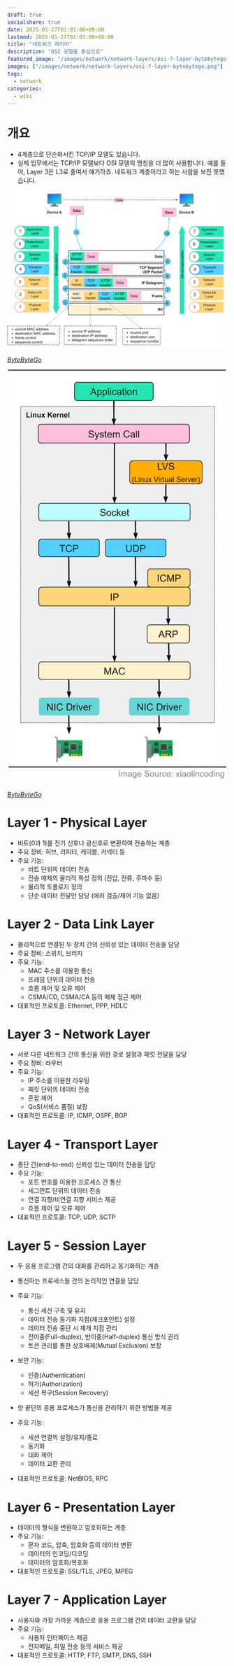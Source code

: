 ```yaml
---
draft: true
socialshare: true
date: 2025-01-27T01:03:00+09:00
lastmod: 2025-01-27T01:03:00+09:00
title: "네트워크 레이어"
description: "OSI 모델을 중심으로"
featured_image: "/images/network/network-layers/osi-7-layer-bytebytego.png"
images: ["/images/network/network-layers/osi-7-layer-bytebytego.png"]
tags:
  - network
categories:
  - wiki
---
```


# 개요

- 4계층으로 단순화시킨 TCP/IP 모델도 있습니다.
- 실제 업무에서는 TCP/IP 모델보다 OSI 모델의 명칭을 더 많이 사용합니다. 예를 들어, Layer 3은 L3로 줄여서 얘기하죠. 네트워크 계층이라고 하는 사람을 보진 못했습니다.

![](/images/network/network-layers/osi-7-layer-bytebytego.png)

*[ByteByteGo](https://blog.bytebytego.com/p/network-protocols-run-the-internet)*

![](/images/network/network-layers/linux-network-protocol-stack.png)

*[ByteByteGo](https://blog.bytebytego.com/p/network-protocols-run-the-internet)*

# Layer 1 - Physical Layer

- 비트(0과 1)를 전기 신호나 광신호로 변환하여 전송하는 계층
- 주요 장비: 허브, 리피터, 케이블, 커넥터 등
- 주요 기능:
  - 비트 단위의 데이터 전송
  - 전송 매체의 물리적 특성 정의 (전압, 전류, 주파수 등)
  - 물리적 토폴로지 정의
  - 단순 데이터 전달만 담당 (에러 검출/제어 기능 없음)

# Layer 2 - Data Link Layer

- 물리적으로 연결된 두 장치 간의 신뢰성 있는 데이터 전송을 담당
- 주요 장비: 스위치, 브리지
- 주요 기능:
  - MAC 주소를 이용한 통신
  - 프레임 단위의 데이터 전송
  - 흐름 제어 및 오류 제어
  - CSMA/CD, CSMA/CA 등의 매체 접근 제어
- 대표적인 프로토콜: Ethernet, PPP, HDLC

# Layer 3 - Network Layer

- 서로 다른 네트워크 간의 통신을 위한 경로 설정과 패킷 전달을 담당
- 주요 장비: 라우터
- 주요 기능:
  - IP 주소를 이용한 라우팅
  - 패킷 단위의 데이터 전송
  - 혼잡 제어
  - QoS(서비스 품질) 보장
- 대표적인 프로토콜: IP, ICMP, OSPF, BGP

# Layer 4 - Transport Layer

- 종단 간(end-to-end) 신뢰성 있는 데이터 전송을 담당
- 주요 기능:
  - 포트 번호를 이용한 프로세스 간 통신
  - 세그먼트 단위의 데이터 전송
  - 연결 지향/비연결 지향 서비스 제공
  - 흐름 제어 및 오류 제어
- 대표적인 프로토콜: TCP, UDP, SCTP

# Layer 5 - Session Layer

- 두 응용 프로그램 간의 대화를 관리하고 동기화하는 계층
- 통신하는 프로세스들 간의 논리적인 연결을 담당
- 주요 기능:
  - 통신 세션 구축 및 유지
  - 데이터 전송 동기화 지점(체크포인트) 설정
  - 데이터 전송 중단 시 재개 지점 관리
  - 전이중(Full-duplex), 반이중(Half-duplex) 통신 방식 관리
  - 토큰 관리를 통한 상호배제(Mutual Exclusion) 보장
- 보안 기능:
  - 인증(Authentication)
  - 허가(Authorization)
  - 세션 복구(Session Recovery)

- 양 끝단의 응용 프로세스가 통신을 관리하기 위한 방법을 제공
- 주요 기능:
  - 세션 연결의 설정/유지/종료
  - 동기화
  - 대화 제어
  - 데이터 교환 관리
- 대표적인 프로토콜: NetBIOS, RPC

# Layer 6 - Presentation Layer

- 데이터의 형식을 변환하고 암호화하는 계층
- 주요 기능:
  - 문자 코드, 압축, 암호화 등의 데이터 변환
  - 데이터의 인코딩/디코딩
  - 데이터의 암호화/복호화
- 대표적인 프로토콜: SSL/TLS, JPEG, MPEG

# Layer 7 - Application Layer

- 사용자와 가장 가까운 계층으로 응용 프로그램 간의 데이터 교환을 담당
- 주요 기능:
  - 사용자 인터페이스 제공
  - 전자메일, 파일 전송 등의 서비스 제공
- 대표적인 프로토콜: HTTP, FTP, SMTP, DNS, SSH
